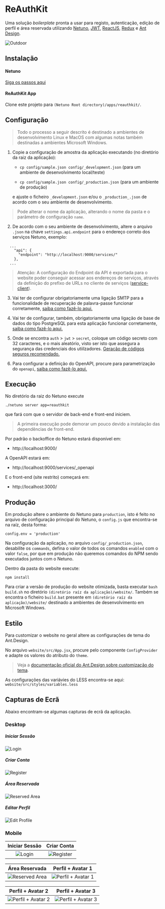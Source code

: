 # ReAuthKit

Uma solução *boilerplate* pronta a usar para registo, autenticação, edição de perfil e área reservada utilizando [Netuno](https://www.netuno.org/), [JWT](https://jwt.io/), [ReactJS](https://reactjs.org/), [Redux](https://redux.js.org/) e [Ant Design](https://ant.design/).

![Outdoor](https://raw.githubusercontent.com/netuno-org/reauthkit/main/docs/billboard.png)

## Instalação

#### Netuno

[Siga os passos aqui](https://doc.netuno.org/docs/pt-PT/installation/)

#### ReAuthKit App

Clone este projeto para `(Netuno Root directory)/apps/reauthkit/`.

## Configuração

> Todo o processo a seguir descrito é destinado a ambientes de desenvolvimento Linux e MacOS com algumas notas também destinadas a ambientes Microsoft Windows.

1. Copie a configuração de amostra da aplicação executando (no diretório da raiz da aplicação):

    * `cp config/sample.json config/_development.json` (para um ambiente de desenvolvimento local/teste)

    * `cp config/sample.json config/_production.json` (para um ambiente de produção)

    e ajuste o ficheiro `_development.json` e/ou o `_production_.json` de acordo com o seu ambiente de desenvolvimento.
    
> Pode alterar o nome da aplicação, alterando o nome da pasta e o parâmetro de configuração `name`.

2. De acordo com o seu ambiente de desenvolvimento, altere o arquivo `.json` na chave `settings.api.endpoint` para o endereço correto dos serviços Netuno, exemplo:

```
  ...
    "api": {
      "endpoint": "http://localhost:9000/services/"
    },
  ...
```

> Atenção: A configuração do Endpoint da API é exportada para o website poder conseguir acessar aos endereços de serviços, através da definição do prefixo de URLs no cliente de serviços ([service-client](https://www.npmjs.com/package/@netuno/service-client)).

3. Vai ter de configurar obrigatoriamente uma ligação SMTP para a funcionalidade de recuperação de palavra-passe funcionar corretamente, [saiba como fazê-lo aqui.](https://doc.netuno.org/docs/pt-PT/academy/server/services/sending-emails/)

4. Vai ter de configurar, também, obrigatoriamente uma ligação de base de dados do tipo PostgreSQL para esta aplicação funcionar corretamente, [saiba como fazê-lo aqui.](https://doc.netuno.org/docs/pt-PT/academy/server/database/psql/)

5. Onde se encontra `auth` > `jwt` > `secret`, coloque um código secreto com 32 caracteres, e o mais aleatório, visto ser isto que assegura a segurança das credenciais dos utiilzadores. [Geração de códigos seguros recomendado.](https://passwordsgenerator.net/)

6. Para configurar a definição do OpenAPI, procure para parametrização do `openapi`, [saiba como fazê-lo aqui.](https://doc.netuno.org/docs/pt-PT/academy/server/services/openapi/)

## Execução

No diretório da raiz do Netuno execute

`./netuno server app=reauthkit`

que fará com que o servidor de back-end e front-end iniciem.

> A primeira execução pode demorar um pouco devido a instalação das dependências de front-end.

Por padrão o backoffice do Netuno estará disponível em:

- http://localhost:9000/

A OpenAPI estará em:

- http://localhost:9000/services/_openapi

E o front-end (site restrito) começará em:

- http://localhost:3000/

## Produção

Em produção altere o ambiente do Netuno para `production`, isto é feito no arquivo de configuração principal do Netuno, o `config.js` que encontra-se na raíz, desta forma:

```
config.env = 'production'
```

Na configuração da aplicação, no arquivo `config/_production.json`, desabilite os `commands`, defina o valor de todos os comandos `enabled` com o valor `false`, por que em produção não queremos comandos do NPM sendo executados juntos com o Netuno.

Dentro da pasta do website execute:

`npm install`

Para criar a versão de produção do website otimizada, basta executar `bash build.sh` no diretório `(diretório raíz da aplicação)/website/`. Também se encontra o ficheiro `build.bat` presente em `(diretório raíz da aplicação)/website/` destinado a ambientes de desenvolvimento em Microsoft Windows.

## Estilo

Para customizar o website no geral altere as configurações de tema do Ant.Design.

No arquivo `website/src/App.jsx`, procure pelo componente `ConfigProvider` e adapte os valores do atributo do `theme`.

> Veja a [documentação oficial do Ant.Design sobre customização do tema](https://ant.design/docs/react/customize-theme).

As configurações das variávies do LESS encontra-se aqui: `website/src/styles/variables.less`

## Capturas de Ecrã

Abaixo encontram-se algumas capturas de ecrã da aplicação.

### Desktop

##### Iniciar Sessão
![Login](https://raw.githubusercontent.com/netuno-org/reauthkit/main/docs/prinstscreens/desktop/login.png)
##### Criar Conta
![Register](https://raw.githubusercontent.com/netuno-org/reauthkit/main/docs/prinstscreens/desktop/registration.png)
##### Área Reservada
![Reserved Area](https://raw.githubusercontent.com/netuno-org/reauthkit/main/docs/prinstscreens/desktop/reserved-area.png)
##### Editar Perfil
![Edit Profile](https://raw.githubusercontent.com/netuno-org/reauthkit/main/docs/prinstscreens/desktop/edit-profile.png)

### Mobile

Iniciar Sessão  |  Criar Conta
:-------------------------:|:-------------------------:
![Login](https://raw.githubusercontent.com/netuno-org/reauthkit/main/docs/prinstscreens/mobile/login.png)  |  ![Register](https://raw.githubusercontent.com/netuno-org/reauthkit/main/docs/prinstscreens/mobile/registration.png)

Área Reservada |  Perfil + Avatar 1
:-------------------------:|:-------------------------:
![Reserved Area](https://raw.githubusercontent.com/netuno-org/reauthkit/main/docs/prinstscreens/mobile/reserved-area.png)  |  ![Perfil + Avatar 1](https://raw.githubusercontent.com/netuno-org/reauthkit/main/docs/prinstscreens/mobile/edit-profile-1.png)

Perfil + Avatar 2 |  Perfil + Avatar 3
:-------------------------:|:-------------------------:
![Perfil + Avatar 2](https://raw.githubusercontent.com/netuno-org/reauthkit/main/docs/prinstscreens/mobile/edit-profile-2.png)  |  ![Perfil + Avatar 3](https://raw.githubusercontent.com/netuno-org/reauthkit/main/docs/prinstscreens/mobile/edit-profile-3.png)
